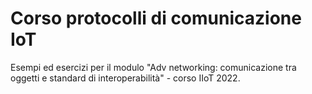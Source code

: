 # Corso protocolli di comunicazione IoT

Esempi ed esercizi per il modulo "Adv networking: comunicazione tra oggetti e standard di interoperabilità" - corso IIoT 2022.
